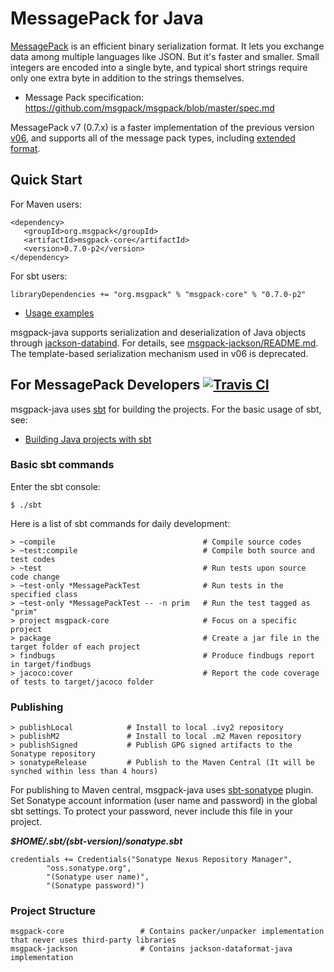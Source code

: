 MessagePack for Java 
=== 

[MessagePack](http://msgpack.org) is an efficient binary serialization format. It lets you exchange data among multiple languages like JSON. But it's faster and smaller. Small integers are encoded into a single byte, and typical short strings require only one extra byte in addition to the strings themselves.

 * Message Pack specification: <https://github.com/msgpack/msgpack/blob/master/spec.md>

MessagePack v7 (0.7.x) is a faster implementation of the previous version [v06](https://github.com/msgpack/msgpack-java/tree/v06), and supports all of the message pack types, including [extended format](https://github.com/msgpack/msgpack/blob/master/spec.md#formats-ext).

## Quick Start

For Maven users:
```
<dependency>
   <groupId>org.msgpack</groupId>
   <artifactId>msgpack-core</artifactId>
   <version>0.7.0-p2</version>
</dependency>
```

For sbt users:
```
libraryDependencies += "org.msgpack" % "msgpack-core" % "0.7.0-p2"
```

- [Usage examples](msgpack-core/src/main/java/org/msgpack/core/example/MessagePackExample.java)

msgpack-java supports serialization and deserialization of Java objects through [jackson-databind](https://github.com/FasterXML/jackson-databind).
For details, see [msgpack-jackson/README.md](msgpack-jackson/README.md). The template-based serialization mechanism used in v06 is deprecated.

## For MessagePack Developers [![Travis CI](https://travis-ci.org/msgpack/msgpack-java.svg?branch=v07-develop)](https://travis-ci.org/msgpack/msgpack-java)

msgpack-java uses [sbt](http://www.scala-sbt.org/) for building the projects. For the basic usage of sbt, see:
 * [Building Java projects with sbt](http://xerial.org/blog/2014/03/24/sbt/)

### Basic sbt commands
Enter the sbt console:
```
$ ./sbt
```

Here is a list of sbt commands for daily development:
```
> ~compile                                 # Compile source codes
> ~test:compile                            # Compile both source and test codes
> ~test                                    # Run tests upon source code change
> ~test-only *MessagePackTest              # Run tests in the specified class
> ~test-only *MessagePackTest -- -n prim   # Run the test tagged as "prim"
> project msgpack-core                     # Focus on a specific project
> package                                  # Create a jar file in the target folder of each project
> findbugs                                 # Produce findbugs report in target/findbugs
> jacoco:cover                             # Report the code coverage of tests to target/jacoco folder
```

### Publishing

```
> publishLocal            # Install to local .ivy2 repository
> publishM2               # Install to local .m2 Maven repository
> publishSigned           # Publish GPG signed artifacts to the Sonatype repository
> sonatypeRelease         # Publish to the Maven Central (It will be synched within less than 4 hours)
```

For publishing to Maven central, msgpack-java uses [sbt-sonatype](https://github.com/xerial/sbt-sonatype) plugin. Set Sonatype account information (user name and password) in the global sbt settings. To protect your password, never include this file in your project.

___$HOME/.sbt/(sbt-version)/sonatype.sbt___

```
credentials += Credentials("Sonatype Nexus Repository Manager",
        "oss.sonatype.org",
        "(Sonatype user name)",
        "(Sonatype password)")
```

### Project Structure

```
msgpack-core                 # Contains packer/unpacker implementation that never uses third-party libraries
msgpack-jackson              # Contains jackson-dataformat-java implementation
```

